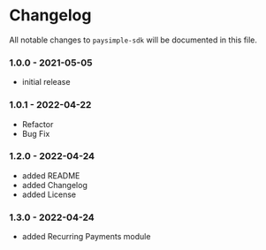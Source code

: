 # Changelog

All notable changes to `paysimple-sdk` will be documented in this file.

### 1.0.0 - 2021-05-05

- initial release

### 1.0.1 - 2022-04-22

- Refactor
- Bug Fix

### 1.2.0 - 2022-04-24

- added README
- added Changelog
- added License

### 1.3.0 - 2022-04-24

- added Recurring Payments module
